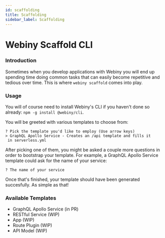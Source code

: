 ```yaml
---
id: scaffolding
title: Scaffolding
sidebar_label: Scaffolding
---
```


# Webiny Scaffold CLI

### Introduction
Sometimes when you develop applications with Webiny you will end up spending time doing common tasks that can easily become repetitive and tedious over time. This is where `webiny scaffold` comes into play.

### Usage
You will of course need to install Webiny's CLI if you haven't done so already: `npm -g install @webiny/cli`.

You will be greeted with various templates to choose from:
```
? Pick the template you'd like to employ (Use arrow keys)
> GraphQL Apollo Service - Creates an /api template and fills it
 in serverless.yml
```

After picking one of them, you might be asked a couple more questions in order to bootstrap your template. For example, a GraphQL Apollo Service template could ask for the name of your service:
```
? The name of your service
```

Once that's finished, your template should have been generated succesfully. As simple as that!

### Available Templates
* GraphQL Apollo Service (in PR)
* RESTful Service (WIP)
* App (WIP)
* Route Plugin (WIP)
* API Model (WIP)